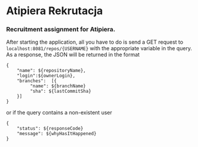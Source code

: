 # Atipiera  Rekrutacja

### Recruitment assignment for Atipiera.

After starting the application, all you have to do is send a GET request to `localhost:8081/repos/{USERNAME}` 
with the appropriate variable in the query. 
As a response, the JSON will be returned in the format 
```
{
    "name": ${repositoryName},
    "login":${ownerLogin},
    "branches":  [{
         "name": ${branchName}
         "sha": ${lastCommitSha}
    }]
}
```
or if the query contains a non-existent user 
```
{
    "status": ${responseCode}
    "message": ${whyHasItHappened}
}
```
